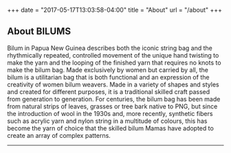 +++
date = "2017-05-17T13:03:58-04:00"
title = "About"
url = "/about"
+++

## About BILUMS

Bilum in Papua New Guinea describes both the iconic string bag and the rhythmically repeated, controlled movement of the unique hand twisting to make the yarn and the looping of the finished yarn that requires no knots to make the bilum bag. Made exclusively by women but carried by all, the bilum is a utilitarian bag that is both functional and an expression of the creativity of women bilum weavers. Made in a variety of shapes and styles and created for different purposes, it is a traditional skilled craft passed from generation to generation. For centuries, the bilum bag has been made from natural strips of leaves, grasses or tree bark native to PNG, but since the introduction of wool in the 1930s and, more recently, synthetic fibers such as acrylic yarn and nylon string in a multitude of colours, this has become the yarn of choice that the skilled bilum Mamas have adopted to create an array of complex patterns.

---
